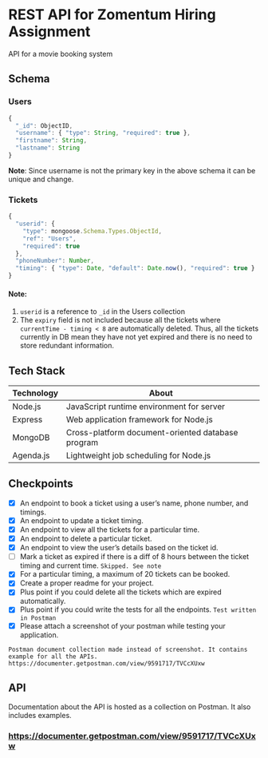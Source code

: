 # REST API for Zomentum Hiring Assignment

API for a movie booking system

## Schema

### Users

```js
{
  "_id": ObjectID,
  "username": { "type": String, "required": true },
  "firstname": String,
  "lastname": String
}
```

**Note**: Since username is not the primary key in the above schema it can be unique and change.

### Tickets

```js
{
  "userid": {
    "type": mongoose.Schema.Types.ObjectId,
    "ref": "Users",
    "required": true
  },
  "phoneNumber": Number,
  "timing": { "type": Date, "default": Date.now(), "required": true }
}
```

#### **Note**:

1. `userid` is a reference to `_id` in the Users collection
1. The `expiry` field is not included because all the tickets where `currentTime - timing < 8` are automatically deleted. Thus, all the tickets currently in DB mean they have not yet expired and there is no need to store redundant information.

## Tech Stack

| Technology | About                                             |
| ---------- | ------------------------------------------------- |
| Node.js    | JavaScript runtime environment for server         |
| Express    | Web application framework for Node.js             |
| MongoDB    | Cross-platform document-oriented database program |
| Agenda.js  | Lightweight job scheduling for Node.js            |

## Checkpoints

- [x] An endpoint to book a ticket using a user’s name, phone number, and timings.
- [x] An endpoint to update a ticket timing.
- [x] An endpoint to view all the tickets for a particular time.
- [x] An endpoint to delete a particular ticket.
- [x] An endpoint to view the user’s details based on the ticket id.
- [ ] Mark a ticket as expired if there is a diff of 8 hours between the ticket timing and current
  time. `Skipped. See note` [](#note)
- [x] For a particular timing, a maximum of 20 tickets can be booked.
- [x] Create a proper readme for your project.
- [x] Plus point if you could delete all the tickets which are expired automatically.
- [x] Plus point if you could write the tests for all the endpoints. `Test written in Postman`
- [x] Please attach a screenshot of your postman while testing your application.

```
Postman document collection made instead of screenshot. It contains example for all the APIs. https://documenter.getpostman.com/view/9591717/TVCcXUxw
```

## API

Documentation about the API is hosted as a collection on Postman. It also includes examples.

### https://documenter.getpostman.com/view/9591717/TVCcXUxw
